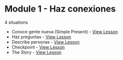 # Module 1 - Haz conexiones 
4 situations
- Conoce gente nueva (Simple Present) - [View Lesson](https://github.com/jenneracostadiaz/course-english/blob/main/Elementary/Module%201/2.-%20Present%20Simple.md)
- Haz preguntas - [View Lesson](https://github.com/jenneracostadiaz/course-english/blob/main/Elementary/Module%201/3.-%20How%20to%20Ask%20Questions%20to%20Someone.md)
- Describe personas - [View Lesson](https://github.com/jenneracostadiaz/course-english/blob/main/Elementary/Module%201/4.-%20How%20to%20Describe%20Someone.md)
- Checkpoint - [View Lesson](https://github.com/jenneracostadiaz/course-english/blob/main/Elementary/Module%201/5.-%20Checkpoint.md)
- The Story - [View Lesson](https://github.com/jenneracostadiaz/course-english/blob/main/Elementary/Module%201/6.-%20Story.md)
